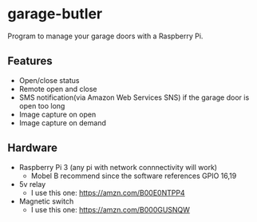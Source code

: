 # garage-butler
Program to manage your garage doors with a Raspberry Pi.

## Features
* Open/close status
* Remote open and close
* SMS notification(via Amazon Web Services SNS) if the garage door is open too long
* Image capture on open
* Image capture on demand

## Hardware
* Raspberry Pi 3 (any pi with network connnectivity will work)
  * Mobel B recommend since the software references GPIO 16,19
* 5v relay
  * I use this one:  https://amzn.com/B00E0NTPP4
* Magnetic switch
  * I use this one:  https://amzn.com/B000GUSNQW
  
